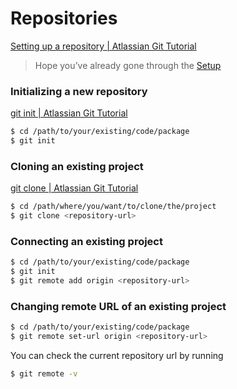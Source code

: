 # Repositories

[Setting up a repository | Atlassian Git Tutorial](https://www.atlassian.com/git/tutorials/setting-up-a-repository)

> Hope you’ve already gone through the [Setup](01-setup.md)
>

### Initializing a new repository

[git init | Atlassian Git Tutorial](https://www.atlassian.com/git/tutorials/setting-up-a-repository/git-init)

```bash
$ cd /path/to/your/existing/code/package
$ git init
```

### Cloning an existing project

[git clone | Atlassian Git Tutorial](https://www.atlassian.com/git/tutorials/setting-up-a-repository/git-clone)

```bash
$ cd /path/where/you/want/to/clone/the/project
$ git clone <repository-url>
```

### Connecting an existing project

```bash
$ cd /path/to/your/existing/code/package
$ git init
$ git remote add origin <repository-url>
```

### Changing remote URL of an existing project

```bash
$ cd /path/to/your/existing/code/package
$ git remote set-url origin <repository-url>
```

You can check the current repository url by running

```bash
$ git remote -v
```